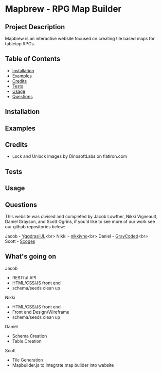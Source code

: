 # Mapbrew - RPG Map Builder

## Project Description

Mapbrew is an interactive website focused on creating tile based maps for tabletop RPGs. 

## Table of Contents

- [Installation](#installation)
- [Examples](#examples)
- [Credits](#credits)
- [Tests](#tests)
- [Usage](#usage)
- [Questions](#questions)

## Installation <a id="installation"></a>

## Examples <a id="examples"></a>


## Credits<a id="credits"></a>

- Lock and Unlock images by DinosoftLabs on flatiron.com 

## Tests <a id="tests"></a>

## Usage <a id="usage"></a>

## Questions <a id="questions"></a>

This website was divised and completed by Jacob Lowther, Nikki Vigneault, Daniel Grayson, and Scott Ogrins, if you'd like to see more of our work see our github repositories below:

Jacob - [YggdrasilJL]("https://github.com/YggdrasilJL")<br>
Nikki - [nikkivno]("https://github.com/nikkivno")<br>
Daniel - [GrayCoded]("https://github.com/GrayCoded")<br>
Scott - [Scoges]("https://github.com/scoges")

## What's going on

Jacob
- RESTful API 
- HTML/CSS/JS front end 
- schema/seeds clean up

Nikki 
- HTML/CSS/JS front end
- Front end Design/Wireframe
- schema/seeds clean up

Daniel 
- Schema Creation
- Table Creation

Scott
- Tile Generation 
- Mapbuilder.js to integrate map builder into website 